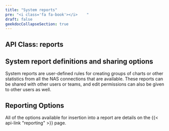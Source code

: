```yaml
---
title: "System reports"
pre: "<i class='fa fa-book'></i>	"
draft: false
geekdocCollapseSection: true
---
```


## API Class: reports
## System report definitions and sharing options

System reports are user-defined rules for creating groups of charts or other statistics from all the NAS connections that are available. These reports can be shared with other users or teams, and edit permissions can also be given to other users as well.

## Reporting Options
All of the options available for insertion into a report are details on the {{< api-link "reporting" >}} page.
 
